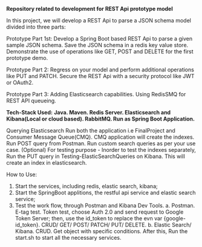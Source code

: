 **Repository related to development for REST Api prototype model**

In this project, we will develop a REST Api to parse a JSON schema model divided into three parts:

Prototype Part 1st:
Develop a Spring Boot based REST Api to parse a given sample JSON schema.
Save the JSON schema in a redis key value store.
Demonstrate the use of operations like GET, POST and DELETE for the first prototype demo.


Prototype Part 2:
Regress on your model and perform additional operations like PUT and PATCH.
Secure the REST Api with a security protocol like JWT or OAuth2.


Prototype Part 3:
Adding Elasticsearch capabilities.
Using RedisSMQ for REST API queueing.



**Tech-Stack Used:**
**Java.
Maven.
Redis Server.
Elasticsearch and Kibana(Local or cloud based).
RabbitMQ.
Run as Spring Boot Application.**

Querying Elasticsearch
Run both the application i.e FinalProject and Consumer Message Queue(CMQ). CMQ application will create the indexes.
Run POST query from Postman.
Run custom search queries as per your use case.
(Optional) For testing purpose - Inorder to test the indexes separately, Run the PUT query in Testing-ElasticSearchQueries on Kibana. This will create an index in elasticsearch.



How to Use:
1. Start the services, including redis, elastic search, kibana;
2. Start the SpringBoot applitions, the restful api service and elastic search service;
3. Test the work flow, through Postman and Kibana Dev Tools.
a. Postman.
   E-tag test.
   Token test, choose Auth 2.0 and send request to Google Token Server; then, use the id_token to replace the evn var {google-id_token}.
   CRUD/ GET/ POST/ PATCH/ PUT/ DELETE.
b. Elastic Search/ Kibana.
   CRUD.
   Get object with specific conditions.
After this, Run the start.sh to start all the necessary services.
